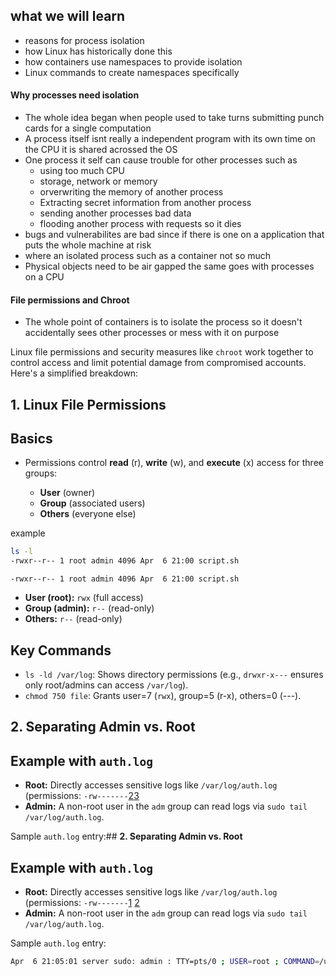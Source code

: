 ## what we will learn 
- reasons for process isolation 
- how Linux has historically done this 
- how containers use namespaces to provide isolation 
- Linux commands to create namespaces specifically 

#### Why processes need isolation 

- The whole idea began when people used to take turns submitting punch cards for a single computation 
- A process itself isnt really a independent program with its own time on the CPU it is shared acrossed the OS 
- One process it self can cause trouble for other processes such as 
	- using  too much CPU 
	- storage, network or memory 
	- orverwriting the memory of another process 
	- Extracting secret information from another process
	- sending another processes bad data 
	- flooding another process with requests so it dies 
- bugs and vulnerabilites are bad  since if there is one on a application that puts the whole machine at risk 
- where an isolated process such as  a container not so much 
- Physical objects need to be air gapped the same goes with processes on a CPU 
#### File permissions and Chroot 

- The whole point of containers is to isolate the process so it doesn't accidentally sees other processes or mess with it on purpose

Linux file permissions and security measures like `chroot` work together to control access and limit potential damage from compromised accounts. Here's a simplified breakdown:

## **1. Linux File Permissions**

## Basics

- Permissions control **read** (r), **write** (w), and **execute** (x) access for three groups:
    
    - **User** (owner)
    - **Group** (associated users)
    - **Others** (everyone else)

example 

```bash
ls -l 
-rwxr--r-- 1 root admin 4096 Apr  6 21:00 script.sh
```

`-rwxr--r-- 1 root admin 4096 Apr  6 21:00 script.sh`

- **User (root):** `rwx` (full access)
- **Group (admin):** `r--` (read-only)
- **Others:** `r--` (read-only)

## Key Commands

- `ls -ld /var/log`: Shows directory permissions (e.g., `drwxr-x---` ensures only root/admins can access `/var/log`).
- `chmod 750 file`: Grants user=7 (`rwx`), group=5 (r-x), others=0 (---).

## **2. Separating Admin vs. Root**

## Example with `auth.log`

- **Root:** Directly accesses sensitive logs like `/var/log/auth.log` (permissions: `-rw-------`[2](https://linuxhandbook.com/linux-file-permissions/)[3](https://unix.stackexchange.com/questions/409660/var-log-auth-log-permissions)
- **Admin:** A non-root user in the `adm` group can read logs via `sudo tail /var/log/auth.log`.

Sample `auth.log` entry:## **2. Separating Admin vs. Root**

## Example with `auth.log`

- **Root:** Directly accesses sensitive logs like `/var/log/auth.log` (permissions: `-rw-------`[1](https://linuxhandbook.com/linux-file-permissions/)
[2](https://unix.stackexchange.com/questions/409660/var-log-auth-log-permissions)
- **Admin:** A non-root user in the `adm` group can read logs via `sudo tail /var/log/auth.log`.

Sample `auth.log` entry:

```bash
Apr  6 21:05:01 server sudo: admin : TTY=pts/0 ; USER=root ; COMMAND=/usr/bin/apt update
```

